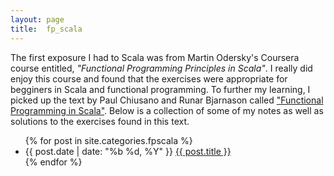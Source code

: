 ```yaml
---
layout: page
title:  fp_scala
---
```

The first exposure I had to Scala was from Martin Odersky's Coursera course entitled,
*"Functional Programming Principles in Scala"*. I really did enjoy this course and found
that the exercises were appropriate for begginers in Scala and functional programming.
To further my learning, I picked up the text by Paul Chiusano and Runar Bjarnason called ["Functional Programming in Scala"](https://www.amazon.ca/Functional-Programming-Scala-Paul-Chiusano/dp/1617290653).
Below is a collection of some of my notes as well as solutions to the exercises
found in this text.

<ul class="post-list">
	{% for post in site.categories.fpscala %}
	<li>
		<span>{{ post.date | date: "%b %d, %Y" }}</span>
		<a href="{{ post.url | prepend: site.baseurl }}">{{ post.title }}</a>
	</li>
	{% endfor %}
</ul>
